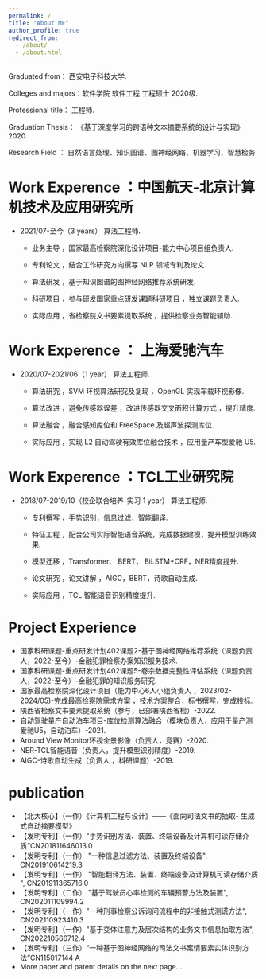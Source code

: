 ```yaml
---
permalink: /
title: "About ME"
author_profile: true
redirect_from: 
  - /about/
  - /about.html
---
```


Graduated from：     西安电子科技大学.

Colleges and majors：软件学院 软件工程 工程硕士 2020级. 

Professional title： 工程师.

Graduation Thesis： 《基于深度学习的跨语种文本摘要系统的设计与实现》2020.

Research Field ：    自然语言处理、知识图谱、图神经网络、机器学习、智慧检务


Work Experence ：中国航天-北京计算机技术及应用研究所
======
  * 2021/07-至今（3 years）                     算法工程师. 
  
    * 业务主导 ，国家最高检察院深化设计项目-能力中心项目组负责人.
  
    * 专利论文 ，结合工作研究方向撰写 NLP 领域专利及论文.
  
    * 算法研发 ，基于知识图谱的图神经网络推荐系统研发.
  
    * 科研项目 ，参与研发国家重点研发课题科研项目 ，独立课题负责人.
  
    * 实际应用 ，省检察院文书要素提取系统 ，提供检察业务智能辅助.



Work Experence ： 上海爱驰汽车 
======
  * 2020/07-2021/06（1 year）                  算法工程师. 
  
    * 算法研究 ，SVM 环视算法研究及复现 ，OpenGL 实现车载环视影像.
  
    * 算法改进 ，避免传感器误差 ，改进传感器交叉面积计算方式 ，提升精度.
  
    * 算法融合 ，融合感知库位和 FreeSpace 及超声波探测库位.
  
    * 实际应用 ，实现 L2 自动驾驶有效库位融合技术 ，应用量产车型爱驰 U5.



Work Experence ：TCL工业研究院 
======
  * 2018/07-2019/10（校企联合培养-实习 1 year）  算法工程师. 
  
    * 专利撰写 ，手势识别，信息过滤，智能翻译.
  
    * 特征工程 ，配合公司实际智能语音系统，完成数据建模，提升模型训练效果.
  
    * 模型迁移 ，Transformer、 BERT， BiLSTM+CRF，NER精度提升.
  
    * 论文研究 ，论文讲解 ，AIGC，BERT，诗歌自动生成.
  
    * 实际应用 ，TCL 智能语音识别精度提升.


Project Experience
======
* 国家科研课题-重点研发计划402课题2-基于图神经网络推荐系统（课题负责人，2022-至今）-金融犯罪检察办案知识服务技术.
* 国家科研课题-重点研发计划402课题5-卷宗数据完整性评估系统（课题负责人，2022-至今）-金融犯罪的知识服务研究.
* 国家最高检察院深化设计项目（能力中心6人小组负责人 ，2023/02-2024/05)-完成最高检察院需求方案 ，技术方案整合，标书撰写，完成投标.
* 陕西省检察文书要素提取系统（参与，已部署陕西省检）-2022.
* 自动驾驶量产自动泊车项目-库位检测算法融合（模块负责人，应用于量产测爱驰U5，自动泊车）-2021.
* Around View Monitor环视全景影像（负责人，竞赛）-2020.
* NER-TCL智能语音（负责人，提升模型识别精度）-2019.
* AIGC-诗歌自动生成（负责人 ，科研课题）-2019.
  
publication
======
* 【北大核心】（一作）《计算机工程与设计》——《面向司法文书的抽取- 生成式自动摘要模型》
* 【发明专利】（一作）"手势识别方法、装置、终端设备及计算机可读存储介质”CN201811646013.0
* 【发明专利】（一作） "一种信息过滤方法、装置及终端设备", CN201910614219.3
* 【发明专利】（一作） "智能翻译方法、装置、终端设备及计算机可读存储介质 ", CN201911365716.0
* 【发明专利】（二作） "基于驾驶员心率检测的车辆预警方法及装置", CN202011109994.2
* 【发明专利】（一作）"一种刑事检察公诉询问流程中的非接触式测谎方法", CN202110923410.3
* 【发明专利】（一作）"基于变体注意力及层次结构的业务文书信息抽取方法", CN202210566712.4
* 【发明专利】（三作）“一种基于图神经网络的司法文书案情要素实体识别方法”CN115017144 A
*  More paper and patent details on the next page...

